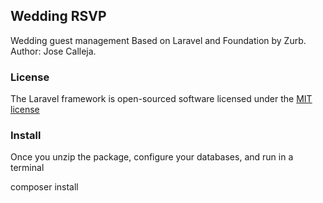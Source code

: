 ## Wedding RSVP


Wedding guest management
Based on Laravel and Foundation by Zurb.
Author: Jose Calleja.


### License

The Laravel framework is open-sourced software licensed under the [MIT license](http://opensource.org/licenses/MIT)

### Install
Once you unzip the package, configure your databases, and run in a terminal

composer install